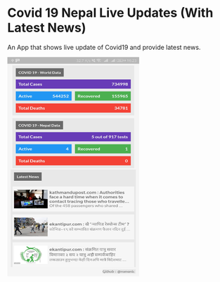 # Covid 19 Nepal Live Updates (With Latest News)

An App that shows live update of Covid19 and provide latest news.

<img src="https://github.com/ramanic/Covid-19-Live-Update-With-Latest-News-Nepal-/raw/master/scrnshot.jpg" height='500px' width='300px'>
